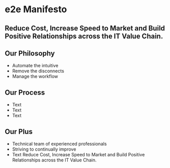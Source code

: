 # e2e Manifesto
## Reduce Cost, Increase Speed to Market and Build Positive Relationships across the IT Value Chain.
## Our Philosophy 
- Automate the intuitive
- Remove the disconnects
- Manage the workflow
## Our Process 
- Text
- Text
- Text
## Our Plus
- Technical team of experienced professionals
- Striving to continually improve   
- Text
Reduce Cost, Increase Speed to Market and Build Positive Relationships across the IT Value Chain.

